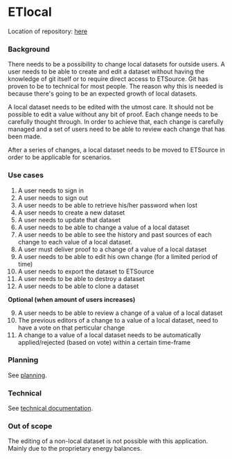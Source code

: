 # ETlocal

Location of repository: [here](https://github.com/quintel/etlocal)

### Background

There needs to be a possibility to change local datasets for outside users.
A user needs to be able to create and edit a dataset without having the knowledge
of git itself or to require direct access to ETSource. Git has proven to be to
technical for most people. The reason why this is needed is because there's
going to be an expected growth of local datasets.

A local dataset needs to be edited with the utmost care. It should not be
possible to edit a value without any bit of proof. Each change needs to be
carefully thought through. In order to achieve that, each change is carefully
managed and a set of users need to be able to review each change that has been
made.

After a series of changes, a local dataset needs to be moved to ETSource
in order to be applicable for scenarios.

### Use cases

1. A user needs to sign in
2. A user needs to sign out
3. A user needs to be able to retrieve his/her password when lost
4. A user needs to create a new dataset
5. A user needs to update that dataset
6. A user needs to be able to change a value of a local dataset
7. A user needs to be able to see the history and past sources of each change to each value of a local dataset.
8. A user must deliver proof to a change of a value of a local dataset
9. A user needs to be able to edit his own change (for a limited period of time)
10. A user needs to export the dataset to ETSource
11. A user needs to be able to destroy a dataset
12. A user needs to be able to clone a dataset

**Optional (when amount of users increases)**

9. A user needs to be able to review a change of a value of a local dataset
10. The previous editors of a change to a value of a local dataset, need to have a vote on that perticular change
11. A change to a value of a local dataset needs to be automatically applied/rejected (based on vote) within a certain time-frame

### Planning

See [planning](PLANNING.md).

### Technical

See [technical documentation](TECHNICAL.md).

### Out of scope

The editing of a non-local dataset is not possible with this application.
Mainly due to the proprietary energy balances.
